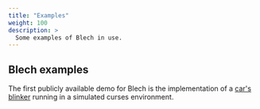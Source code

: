 ```yaml
---
title: "Examples"
weight: 100
description: >
  Some examples of Blech in use.
---
```


## Blech examples

The first publicly available demo for Blech is the implementation of a [car's blinker](https://github.com/frameworklabs/blinker) running in a simulated curses environment.